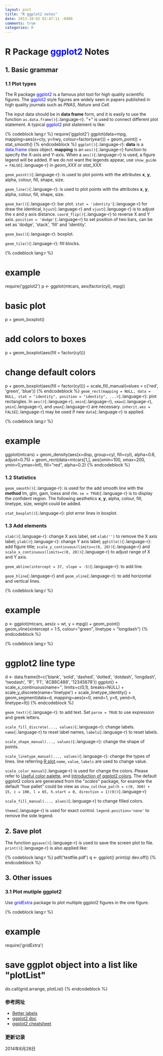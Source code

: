 ```yaml
---
layout: post
title: "R ggplot2 notes"
date: 2013-10-02 02:47:11 -0400
comments: true
categories: R
---
```


# R Package <span style="color: blue">ggplot2</span> Notes #

## 1. Basic grammar ##

### 1.1 Plot types ###

The R package <span style="color: blue">ggplot2</span> is a famous plot tool for high quality scientific figures. The <span style="color: blue">ggplot2</span> style figures are widely seen in papers published in high quality journals such as *PNAS*, *Nature* and *Cell*.

The input data should be in **data frame** form, and it is easily to use the function `as.data.frame()`{:.language-r}. "<span style="color:red">**+**</span>" is used to connect different plot statement. A typical <span style="color: blue">ggplot2</span> plot statement is like:

<!--more-->

{% codeblock lang:r %}
require('ggplot2')
ggplot(data=mpg, mapping=aes(x=cty, y=hwy, colour=factor(year))) +
geom_point() + stat_smooth()
{% endcodeblock %}
`ggplot()`{:.language-r}: **data** is a <span style="color:blue">data.frame</span> class object. **mapping** is an `aes()`{:.language-r} function to specify the X-axis and Y-axis. When a `aes()`{:.language-r} is used, a figure legend will be added. If we do not want the legends appear, use `show_guide = FALSE`{:.language-r} in *geom_XXX* or *stat_XXX*

`geom_point()`{:.language-r}: is used to plot points with the attributes **x**, **y**, alpha, colour, fill, shape, size.

`geom_line()`{:.language-r}: is used to plot points with the attributes **x**, **y**, alpha, colour, fill, shape, size.

`geom_bar()`{:.language-r}: bar plot. `stat = 'identity'`{:.language-r} for draw the identical, `hjust`{:.language-r} and `vjust`{:.language-r} is to adjust the x and y axis distance. `coord_flip()`{:.language-r} to reverse X and Y axis. `position = 'dodge'`{:.language-r} to set position of two bars, can be set as 'dodge', 'stack', 'fill' and 'identity'.

`geom_box()`{:.language-r}: boxplot.

`geom_tile()`{:.language-r}: fill blocks.



{% codeblock lang:r %}
# example
require('ggplot2')
p <- ggplot(mtcars, aes(factor(cyl), mpg))
# basic plot
p + geom_boxplot()
# add colors to boxes
p + geom_boxplot(aes(fill = factor(cyl)))
# change default colors
p + geom_boxplot(aes(fill = factor(cyl))) + scale_fill_manual(values = c('red', 'green', 'blue'))
{% endcodeblock %}
`geom_rect(mapping = NULL, data = NULL, stat = "identity", position = "identity", ...)`{:.language-r}: plot rectangles. 
In `aes()`{:.language-r}, `xmin`{:.language-r}, `xmax`{:.language-r}, `ymin`{:.language-r}, and `ymax`{:.language-r} are necessary. 
`inherit.aes = FALSE`{:.language-r} may be used if new `data`{:.language-r} is applied.

{% codeblock lang:r %}
# example
ggplot(mtcars) +
  geom_density(aes(x=disp, group=cyl, fill=cyl), alpha=0.6, adjust=0.75) + 
  geom_rect(data=mtcars[1,], aes(xmin=100, xmax=200, ymin=0,ymax=Inf), fill="red", alpha=0.2)
{% endcodeblock %}

### 1.2 Statistics ###

`geom_smooth()`{:.language-r}: is used for the add smooth line with the **method** lm, glm, gam, loess and rlm. `se = TRUE`{:.language-r} is to display the confident region. The following aesthetics **x**, **y**, alpha, colour, fill, linetype, size, weight could be added.

`stat_boxplot()`{:.language-r}: plot error lines in boxplot.

### 1.3 Add elements ###

`xlab()`{:.language-r}: change X axis label, set `xlab('')` to remove the X axis label; `ylab()`{:.language-r}: change Y axis label; `ggtitle()`{:.language-r}: add figure title; `scale_y_continuous(limits=c(0, 20))`{:.language-r} and `scale_x_continuous(limits=c(0, 20))`{:.language-r} to adjust range of X and Y axis.

`geom_abline(intercept = 37, slope = -5)`{:.language-r}: to add line.

`geom_hline`{:.language-r} and `geom_vline`{:.language-r}: to add horizontal and vertical lines.

{% codeblock lang:r %}
# example 
p <- ggplot(mtcars, aes(x = wt, y = mpg)) + geom_point()
geom_vline(xintercept = 1:5, colour="green", linetype = "longdash")
{% endcodeblock %}

{% codeblock lang:r %}
# ggplot2 line type
d <- data.frame(lt=c('blank', 'solid', 'dashed', 'dotted', 'dotdash', 'longdash', 'twodash', '1F', 'F1', '4C88C488', '12345678'))
ggplot() +
  scale_x_continuous(name='', limits=c(0,1), breaks=NULL) +
  scale_y_discrete(name='linetype') +
  scale_linetype_identity() +
  geom_segment(data=d, mapping=aes(x=0, xend=1, y=lt, yend=lt, linetype=lt))
{% endcodeblock %}

`geom_text()`{:.language-r}: to add text. Set `parse = TRUE` to use expression and greek letters.

`scale_fill_discrete(..., values)`{:.language-r}: change labels. `name`{:.language-r} to reset label names, `labels`{:.language-r} to reset labels.

`scale_shape_manual(..., values)`{:.language-r}: change the shape of points.

`scale_linetype_manual(..., values)`{:.language-r}: change the types of lines. line referring [R plot](http://www.cookbook-r.com/Graphs/Shapes_and_line_types/).`name`, `value`, `labels` are used to change value.

`scale_color_manual`{:.language-r} is used for change the colors. Please refer to [Useful color palette](http://www.cookbook-r.com/Graphs/Colors_(ggplot2)/), and [Introduction of ggplot2 colors](http://blog.ggplot2.org/post/24607351280/choosing-colour-palettes-part-ii-educated-choices). The default ggplot2 colors are generated from the "*scales*" package, for example the default "hue pallet" could be view as `show_col(hue_pal(h = c(0, 360) + 15, c = 100, l = 65, h.start = 0, direction = 1)(9))`{:.language-r}

`scale_fill_manual(..., alues)`{:.language-r} to change filled colors.

`theme`{:.language-r} is used for exact control. `legend.position='none'` to remove the side legend.

## 2. Save plot ##

The function `ggsave()`{:.language-r} is used to save the screen plot to file. `print()`{:.language-r} is also applied like:

{% codeblock lang:r %}
pdf('testfile.pdf')
q <- ggplot()
print(q)
dev.off()
{% endcodeblock %}

## 3. Other issues ###

### 3.1 Plot mutiple ggplot2 ###

Use <span style="color: blue">gridExtra</span> package to plot multiple ggplot2 figures in the one figure. 

{% codeblock lang:r %}
# example
require('gridExtra')
# save ggplot object into a list like "plotList"
do.call(grid.arrange, plotList)
{% endcodeblock %}

### <a id="Ref">参考网址</a> ###

* [Better labels](http://directlabels.r-forge.r-project.org/examples.html)
* [ggplot2 doc](http://docs.ggplot2.org/current/)
* [ggplot2 cheatsheet](http://zevross.com/blog/2014/08/04/beautiful-plotting-in-r-a-ggplot2-cheatsheet-3/#working-with-colors)

### 更新记录 ###

2014年8月28日
